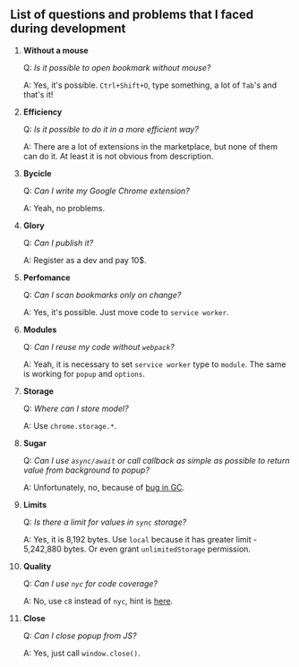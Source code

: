 ## List of questions and problems that I faced during development

1. **Without a mouse**

   Q: *Is it possible to open bookmark without mouse?*

   A: Yes, it's possible. `Ctrl+Shift+O`, type something, a lot of `Tab`'s and that's it!

2. **Efficiency**

   Q: *Is it possible to do it in a more efficient way?*

   A: There are a lot of extensions in the marketplace, but none of them can do it. At least it is not obvious from description.

3. **Bycicle**

   Q: *Can I write my Google Chrome extension?*

   A: Yeah, no problems.

4. **Glory**

   Q: *Can I publish it?*

   A: Register as a dev and pay 10$.

5. **Perfomance**

   Q: *Can I scan bookmarks only on change?*

   A: Yes, it's possible. Just move code to `service worker`.

6. **Modules**

   Q: *Can I reuse my code without `webpack`?*

   A: Yeah, it is necessary to set `service worker` type to `module`. The same is working for `popup` and `options`.

7. **Storage**

   Q: *Where can I store model?*

   A: Use `chrome.storage.*`.

8. **Sugar**

   Q: *Can I use `async/await` or call callback as simple as possible to return value from background to popup?*

   A: Unfortunately, no, because of [bug in GC](https://crbug.com/1304272).

9. **Limits**

   Q: *Is there a limit for values in `sync` storage?*

   A: Yes, it is 8,192 bytes. Use `local` because it has greater limit - 5,242,880 bytes. Or even grant `unlimitedStorage` permission.

10. **Quality**

    Q: *Can I use `nyc` for code coverage?*

    A: No, use `c8` instead of `nyc`, hint is [here](https://stackoverflow.com/a/69846825).

11. **Close**

    Q: *Can I close popup from JS?*

    A: Yes, just call `window.close()`.
